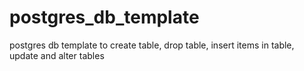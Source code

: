 # postgres_db_template
postgres db template to create table, drop table, insert items in table, update and alter tables
